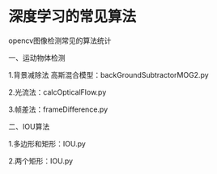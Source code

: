 # 深度学习的常见算法
opencv图像检测常见的算法统计


一、运动物体检测


1.背景减除法
高斯混合模型：backGroundSubtractorMOG2.py

2.光流法：calcOpticalFlow.py

3.帧差法：frameDifference.py


二、IOU算法

1.多边形和矩形：IOU.py

2.两个矩形：IOU.py
